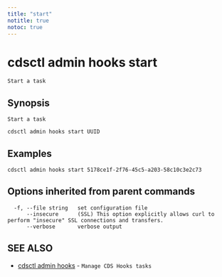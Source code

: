 ```yaml
---
title: "start"
notitle: true
notoc: true
---
```

# cdsctl admin hooks start

`Start a task`

## Synopsis

`Start a task`

```
cdsctl admin hooks start UUID
```

## Examples

```
cdsctl admin hooks start 5178ce1f-2f76-45c5-a203-58c10c3e2c73
```

## Options inherited from parent commands

```
  -f, --file string   set configuration file
      --insecure      (SSL) This option explicitly allows curl to perform "insecure" SSL connections and transfers.
      --verbose       verbose output
```

## SEE ALSO

* [cdsctl admin hooks](/docs/components/cdsctl/admin/hooks/)	 - `Manage CDS Hooks tasks`

